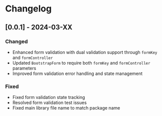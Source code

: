 # Changelog

## [0.0.1] - 2024-03-XX

### Changed
- Enhanced form validation with dual validation support through `formKey` and `formController`
- Updated `BootstrapForm` to require both `formKey` and `formController` parameters
- Improved form validation error handling and state management

### Fixed
- Fixed form validation state tracking
- Resolved form validation test issues
- Fixed main library file name to match package name
